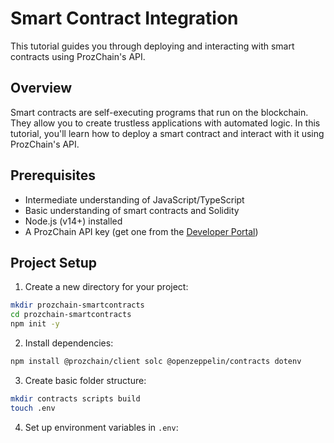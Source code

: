 # Smart Contract Integration

This tutorial guides you through deploying and interacting with smart contracts using ProzChain's API.

## Overview

Smart contracts are self-executing programs that run on the blockchain. They allow you to create trustless applications with automated logic. In this tutorial, you'll learn how to deploy a smart contract and interact with it using ProzChain's API.

## Prerequisites

- Intermediate understanding of JavaScript/TypeScript
- Basic understanding of smart contracts and Solidity
- Node.js (v14+) installed
- A ProzChain API key (get one from the [Developer Portal](https://developer.prozchain.com))

## Project Setup

1. Create a new directory for your project:

```bash
mkdir prozchain-smartcontracts
cd prozchain-smartcontracts
npm init -y
```

2. Install dependencies:

```bash
npm install @prozchain/client solc @openzeppelin/contracts dotenv
```

3. Create basic folder structure:

```bash
mkdir contracts scripts build
touch .env
```

4. Set up environment variables in `.env`:

